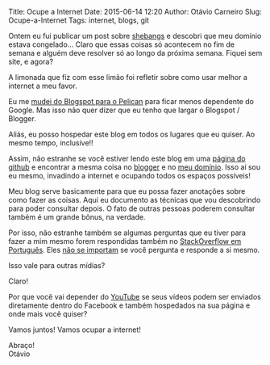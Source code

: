 Title: Ocupe a Internet
Date: 2015-06-14 12:20
Author: Otávio Carneiro
Slug: Ocupe-a-Internet
Tags: internet, blogs, git

Ontem eu fui publicar um post sobre [shebangs]({filename}/2015-06-12-ShebangPython3.md) e descobri que meu domínio estava congelado... Claro que essas coisas só acontecem no fim de semana e alguém deve resolver só ao longo da próxima semana. Fiquei sem site, e agora?

A limonada que fiz com esse limão foi refletir sobre como usar melhor a internet a meu favor. 

Eu me [mudei do Blogspot para o Pelican]({filename}/2015-06-04-Estamos-de-mudanca.md) para ficar menos dependente do Google. Mas isso não quer dizer que eu tenho que largar o Blogspot / Blogger.

Aliás, eu posso hospedar este blog em todos os lugares que eu quiser. Ao mesmo tempo, inclusive!!

Assim, não estranhe se você estiver lendo este blog em uma [página do github](https://pages.github.com/) e encontrar a mesma coisa no [blogger](http://umcarneiro.blogspot.com) e no [meu domínio](http://carneiro.blog.br/um). Isso aí sou eu mesmo, invadindo a internet e ocupando todos os espaços possíveis!

Meu blog serve basicamente para que eu possa fazer anotações sobre como fazer as coisas. Aqui eu documento as técnicas que vou descobrindo para poder consultar depois. O fato de outras pessoas poderem consultar também é um grande bônus, na verdade.

Por isso, não estranhe também se algumas perguntas que eu tiver para fazer a mim mesmo forem respondidas também no [StackOverflow em Português](http://pt.stackoverflow.com/questions/69153/como-saber-qual-a-vers%C3%A3o-em-uso-de-um-determinado-pacote-instalado-via-pip/69154#69154). Eles [não se importam](http://blog.stackoverflow.com/2011/07/its-ok-to-ask-and-answer-your-own-questions/) se você pergunta e responde a si mesmo.

Isso vale para outras mídias?

Claro!

Por que você vai depender do [YouTube](https://www.youtube.com/user/UmCarneiro) se seus vídeos podem ser enviados diretamente dentro do Facebook e também hospedados na sua página e onde mais você quiser?

Vamos juntos! Vamos ocupar a internet!

Abraço!  
Otávio
